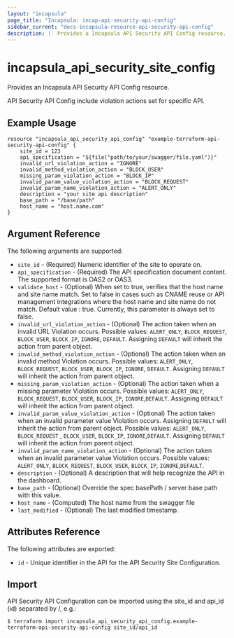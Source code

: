 ```yaml
---
layout: "incapsula"
page_title: "Incapsula: incap-api-security-api-config"
sidebar_current: "docs-incapsula-resource-api-security-api-config"
description: |- Provides a Incapsula API Security API Config resource.
---
```


# incapsula_api_security_site_config

Provides an Incapsula API Security API Config resource.

API Security API Config include violation actions set for specific API.

## Example Usage

```hcl
resource "incapsula_api_security_api_config" "example-terraform-api-security-api-config" {
	site_id = 123
	api_specification = "${file("path/to/your/swagger/file.yaml")}"    
	invalid_url_violation_action = "IGNORE"
	invalid_method_violation_action = "BLOCK_USER"
	missing_param_violation_action = "BLOCK_IP"
	invalid_param_value_violation_action = "BLOCK_REQUEST"
	invalid_param_name_violation_action = "ALERT_ONLY"
	description = "your site api description"
	base_path = "/base/path"
	host_name = "host.name.com"
}
```

## Argument Reference

The following arguments are supported:

* `site_id` - (Required) Numeric identifier of the site to operate on.
* `api_specification` - (Required) The API specification document content. The supported format is OAS2 or OAS3.
* `validate_host` - (Optional) When set to true, verifies that the host name and site name match. Set to false in cases
  such as CNAME reuse or API management integrations where the host name and site name do not match. Default value :
  true. Currently, this parameter is always set to false.
* `invalid_url_violation_action` - (Optional) The action taken when an invalid URL Violation occurs. Possible values:
  `ALERT_ONLY`, `BLOCK_REQUEST`, `BLOCK_USER`, `BLOCK_IP`, `IGNORE`, `DEFAULT`. Assigning `DEFAULT` will inherit the
  action from parent object.
* `invalid_method_violation_action` - (Optional) The action taken when an invalid method Violation occurs. Possible
  values:
  `ALERT_ONLY`, `BLOCK_REQUEST`, `BLOCK_USER`, `BLOCK_IP`, `IGNORE`, `DEFAULT`. Assigning `DEFAULT` will inherit the
  action from parent object.
* `missing_param_violation_action` - (Optional) The action taken when a missing parameter Violation occurs. Possible
  values:
  `ALERT_ONLY`, `BLOCK_REQUEST`, `BLOCK_USER`, `BLOCK_IP`, `IGNORE`,`DEFAULT`. Assigning `DEFAULT` will inherit the
  action from parent object.
* `invalid_param_value_violation_action` - (Optional) The action taken when an invalid parameter value Violation occurs.
  Assigning `DEFAULT` will inherit the action from parent object. Possible values: `ALERT_ONLY`, `BLOCK_REQUEST`
  , `BLOCK_USER`, `BLOCK_IP`, `IGNORE`,`DEFAULT`. Assigning `DEFAULT` will inherit the action from parent object.
* `invalid_param_name_violation_action` - (Optional) The action taken when an invalid parameter value Violation occurs.
  Possible values: `ALERT_ONLY`, `BLOCK_REQUEST`, `BLOCK_USER`, `BLOCK_IP`, `IGNORE`,`DEFAULT`.
* `description` - (Optional) A description that will help recognize the API in the dashboard.
* `base_path` - (Optional) Override the spec basePath / server base path with this value.
* `host_name` - (Computed) The host name from the swagger file
* `last_modified` - (Optional) The last modified timestamp.

## Attributes Reference

The following attributes are exported:

* `id` - Unique identifier in the API for the API Security Site Configuration.

## Import

API Security API Configuration can be imported using the site_id and api_id (id) separated by /, e.g.:

```
$ terraform import incapsula_api_security_api_config.example-terraform-api-security-api-config site_id/api_id

```
